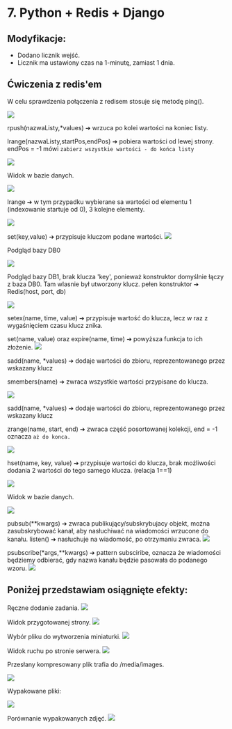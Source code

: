 # 7. Python + Redis + Django


## Modyfikacje:
- Dodano licznik wejść.
- Licznik ma ustawiony czas na 1-minutę, zamiast 1 dnia.


## Ćwiczenia z redis'em

W celu sprawdzenia połączenia z redisem stosuje się metodę ping().

![](md_files/zadania/zad1.png) 

rpush(nazwaListy,*values) ➔ wrzuca po kolei wartości na koniec listy.

lrange(nazwaListy,startPos,endPos) ➔ pobiera wartości od lewej strony. endPos = -1 mówi `zabierz wszystkie wartości - do końca listy`

![](md_files/zadania/zad_2_python.png) 

Widok w bazie danych.

![](md_files/zadania/zad_2_db.png) 

lrange ➔ w tym przypadku wybierane sa wartości od elementu 1 (indexowanie startuje od 0), 3 kolejne elementy.

![](md_files/zadania/zad3.png) 

set(key,value) ➔ przypisuje kluczom podane wartości.
![](md_files/zadania/zad4.png) 

Podgląd bazy DB0

![](md_files/zadania/zad_4_db0.png) 

Podgląd bazy DB1, brak klucza 'key', ponieważ konstruktor domyślnie łączy z baza DB0. Tam wlasnie był utworzony klucz.
pełen konstruktor ➔ Redis(host, port, db)

![](md_files/zadania/zad_4_db1.png) 

setex(name, time, value) ➔ przypisuje wartość do klucza, lecz w raz z wygaśnięciem czasu klucz znika.

set(name, value)  oraz expire(name, time) ➔ powyższa funkcja to ich złożenie.
![](md_files/zadania/zad5.png) 

sadd(name, *values) ➔ dodaje wartości do zbioru, reprezentowanego przez wskazany klucz 

smembers(name) ➔ zwraca wszystkie wartości przypisane do klucza.

![](md_files/zadania/zad6.png) 

sadd(name, *values) ➔ dodaje wartości do zbioru, reprezentowanego przez wskazany klucz

zrange(name, start, end) ➔ zwraca część posortowanej kolekcji, end = -1 oznacza `aż do konca.` 

![](md_files/zadania/zad7.png) 

hset(name, key, value) ➔ przypisuje wartości do klucza, brak możliwości dodania 2 wartości do tego samego klucza. (relacja 1==1)

![](md_files/zadania/zad8.png) 

Widok w bazie danych.

![](md_files/zadania/zad8db.png) 

pubsub(**kwargs) ➔ zwraca publikujący/subskrybujacy objekt, można zasubskrybować kanał, aby nasłuchiwać na wiadomości wrzucone do kanału.
listen() ➔ nasłuchuje na wiadomość, po otrzymaniu zwraca.
![](md_files/zadania/zad9.png) 

psubscribe(*args,**kwargs) ➔ pattern subsciribe, oznacza że wiadomości będziemy odbierać, gdy nazwa kanału będzie pasowała do podanego wzoru.
![](md_files/zadania/zad10.png) 



## Poniżej przedstawiam osiągnięte efekty:


Ręczne dodanie zadania.
![](md_files/task_view.png) 


Widok przygotowanej strony.
![](md_files/page.png) 

Wybór pliku do wytworzenia miniaturki.
![](md_files/wybor_pliku.png) 

Widok ruchu po stronie serwera.
![](md_files/consolelog.png) 

Przesłany kompresowany plik trafia do /media/images.

![](md_files/zip.png) 

Wypakowane pliki: 

![](md_files/wypakowac.png) 

Porównanie wypakowanych zdjęć.
![](md_files/bothimg.png) 